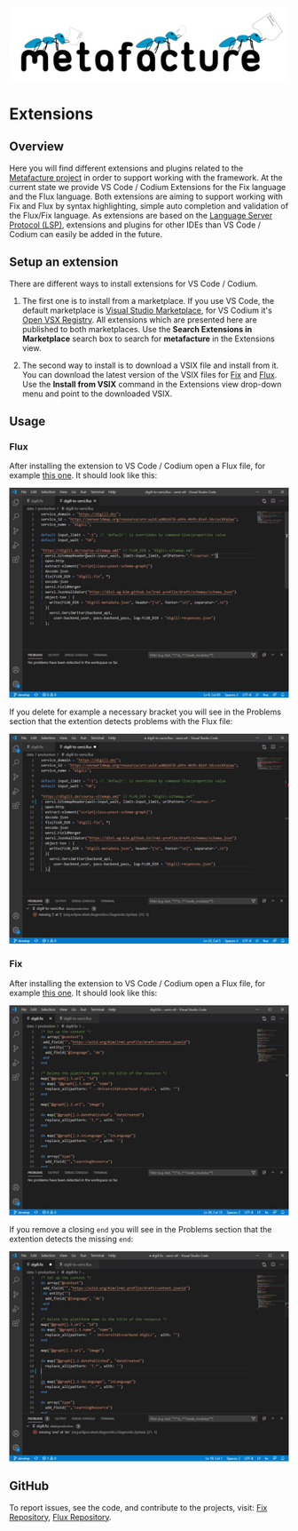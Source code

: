<img src="img/metafacture.png" alt="Metafacture" style="max-width:100%"/>

# Extensions

## Overview
Here you will find different extensions and plugins related to the [Metafacture project](https://metafacture.org) in order to support working with the framework. At the current state we provide VS Code / Codium Extensions for the Fix language and the Flux language. Both extensions are aiming to support working with Fix and Flux by syntax highlighting, simple auto completion and validation of the Flux/Fix language.
As extensions are based on the [Language Server Protocol (LSP)](https://microsoft.github.io/language-server-protocol/), extensions and plugins for other IDEs than VS Code / Codium can easily be added in the future.

## Setup an extension
There are different ways to install extensions for VS Code / Codium.

1. The first one is to install from a marketplace. If you use VS Code, the default marketplace is [Visual Studio Marketplace](https://marketplace.visualstudio.com/vscode), for VS Codium it's [Open VSX Registry](https://open-vsx.org/). All extensions which are presented here are published to both marketplaces. Use the **Search Extensions in Marketplace** search box to search for **metafacture** in the Extensions view.

2. The second way to install is to download a VSIX file and install from it. You can download the latest version of the VSIX files for [Fix](https://wwww.metafacture.org/extensions/fix-0.0.1.vsix) and [Flux](https://wwww.metafacture.org/extensions/flux-0.0.1.vsix). Use the **Install from VSIX** command in the Extensions view drop-down menu and point to the downloaded VSIX.

## Usage

### Flux

After installing the extension to VS Code / Codium open a Flux file, for example [this one](https://gitlab.com/oersi/oersi-etl/-/raw/develop/data/production/digill-to-oersi.flux). It should look like this:

<img src="img/digill-to-oersi_flux.JPG" alt="Flux editor" style="max-width:100%"/>

If you delete for example a necessary bracket you will see in the Problems section that the extention detects problems with the Flux file:

<img src="img/digill-to-oersi_flux_problem.JPG" alt="Flux editor with problems" style="max-width:100%"/>

### Fix

After installing the extension to VS Code / Codium open a Flux file, for example [this one](https://gitlab.com/oersi/oersi-etl/-/raw/develop/data/production/digill.fix). It should look like this:

<img src="img/digill_fix.JPG" alt="Fix editor" style="max-width:100%"/>

If you remove a closing `end` you will see in the Problems section that the extention detects the missing `end`:

<img src="img/digill_fix_problem.JPG" alt="Fix editor with problems" style="max-width:100%"/>

## GitHub

To report issues, see the code, and contribute to the projects, visit: [Fix Repository](https://github.com/metafacture/metafacture-fix), [Flux Repository](https://github.com/metafacture/metafacture-flux).
